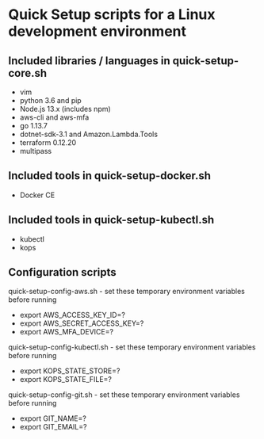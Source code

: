 # Quick Setup scripts for a Linux development environment

## Included libraries / languages in quick-setup-core.sh

- vim
- python 3.6 and pip
- Node.js 13.x (includes npm)
- aws-cli and aws-mfa
- go 1.13.7
- dotnet-sdk-3.1 and Amazon.Lambda.Tools
- terraform 0.12.20
- multipass

## Included tools in quick-setup-docker.sh

- Docker CE

## Included tools in quick-setup-kubectl.sh

- kubectl
- kops

## Configuration scripts

quick-setup-config-aws.sh - set these temporary environment variables before running

- export AWS_ACCESS_KEY_ID=?
- export AWS_SECRET_ACCESS_KEY=?
- export AWS_MFA_DEVICE=?

quick-setup-config-kubectl.sh - set these temporary environment variables before running

- export KOPS_STATE_STORE=?
- export KOPS_STATE_FILE=?

quick-setup-config-git.sh - set these temporary environment variables before running

- export GIT_NAME=?
- export GIT_EMAIL=?

